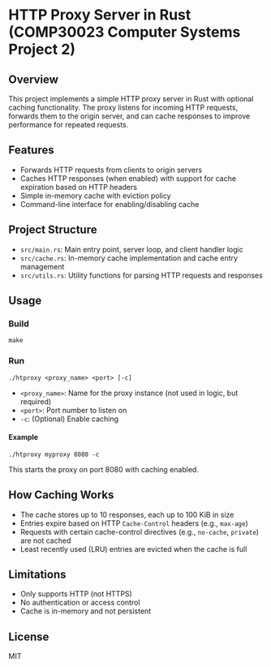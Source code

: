 # HTTP Proxy Server in Rust (COMP30023 Computer Systems Project 2)

## Overview

This project implements a simple HTTP proxy server in Rust with optional caching functionality. The proxy listens for incoming HTTP requests, forwards them to the origin server, and can cache responses to improve performance for repeated requests.

## Features
- Forwards HTTP requests from clients to origin servers
- Caches HTTP responses (when enabled) with support for cache expiration based on HTTP headers
- Simple in-memory cache with eviction policy
- Command-line interface for enabling/disabling cache

## Project Structure
- `src/main.rs`: Main entry point, server loop, and client handler logic
- `src/cache.rs`: In-memory cache implementation and cache entry management
- `src/utils.rs`: Utility functions for parsing HTTP requests and responses

## Usage

### Build

```
make
```

### Run

```
./htproxy <proxy_name> <port> [-c]
```
- `<proxy_name>`: Name for the proxy instance (not used in logic, but required)
- `<port>`: Port number to listen on
- `-c`: (Optional) Enable caching

#### Example
```
./htproxy myproxy 8080 -c
```
This starts the proxy on port 8080 with caching enabled.

## How Caching Works
- The cache stores up to 10 responses, each up to 100 KiB in size
- Entries expire based on HTTP `Cache-Control` headers (e.g., `max-age`)
- Requests with certain cache-control directives (e.g., `no-cache`, `private`) are not cached
- Least recently used (LRU) entries are evicted when the cache is full

## Limitations
- Only supports HTTP (not HTTPS)
- No authentication or access control
- Cache is in-memory and not persistent

## License
MIT
